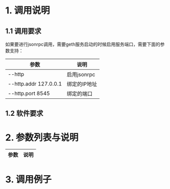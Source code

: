 # 1. 调用说明

## 1.1 调用要求
如果要进行jsonrpc调用，需要geth服务启动的时候启用服务端口，需要下面的参数支持：

|参数       | 说明      |
|---------  | --------- | 
|--http |启用jsonrpc|
|--http.addr 127.0.0.1 |绑定的IP地址|
|--http.port 8545 |绑定的端口|

## 1.2 软件要求


# 2. 参数列表与说明
|参数       | 说明      |
|---------  | --------- | 




# 3. 调用例子

